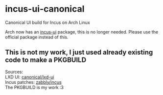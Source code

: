 # incus-ui-canonical

Canonical UI build for Incus on Arch Linux  

Arch now has an [incus-ui](https://archlinux.org/packages/extra/x86_64/incus-ui/) package, this is no longer needed. Please use the official package instead of this.


## This is not my work, I just used already existing code to make a PKGBUILD

Sources:  
LXD UI: [canonical/lxd-ui](https://github.com/canonical/lxd-ui)  
Incus patches: [zabbly/incus](https://github.com/zabbly/incus)  
The PKGBUILD is my work :3
